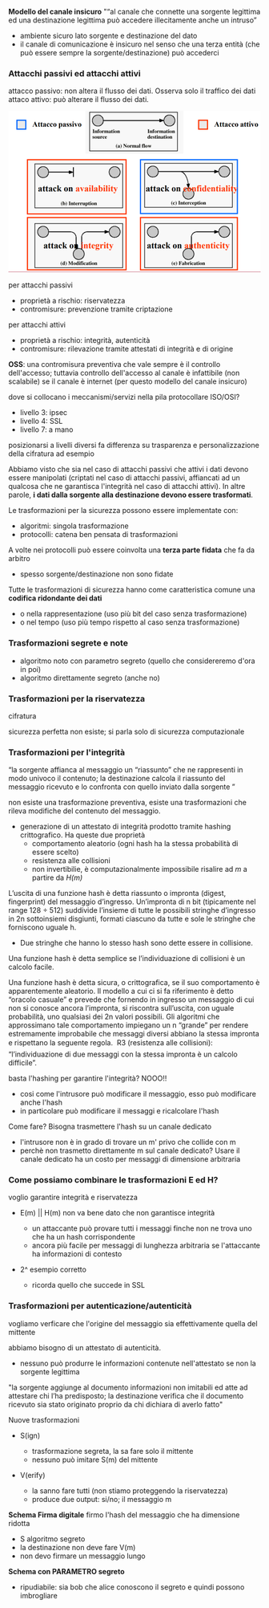 **Modello del canale insicuro**
"“al canale che connette una sorgente legittima ed una destinazione legittima può accedere illecitamente anche un intruso”
- ambiente sicuro lato sorgente e destinazione del dato
- il canale di comunicazione è insicuro nel senso che una terza entità (che può essere sempre la sorgente/destinazione) può accederci 

### Attacchi passivi ed attacchi attivi
attacco passivo: non altera il flusso dei dati. Osserva solo il traffico dei dati
attaco attivo: può alterare il flusso dei dati.

![alt text](immagini/attacchi_passivi_attivi.png)

per attacchi passivi  
- proprietà a rischio: riservatezza
- contromisure: prevenzione tramite criptazione

per attacchi attivi     
- proprietà a rischio: integrità, autenticità
- contromisure: rilevazione tramite attestati di integrità e di origine

**OSS**: una contromisura preventiva che vale sempre è il controllo dell'accesso; tuttavia controllo dell'accesso al canale è infattibile (non scalabile) se il canale è internet (per questo modello del canale insicuro)


dove si collocano i meccanismi/servizi nella pila protocollare ISO/OSI?
- livello 3: ipsec
- livello 4: SSL
- livello 7: a mano

posizionarsi a livelli diversi fa differenza su trasparenza e personalizzazione della cifratura ad esempio

















Abbiamo visto che sia nel caso di attacchi passivi che attivi i dati devono essere manipolati (criptati nel caso di attacchi passivi, affiancati ad un qualcosa che ne garantisca l'integrità nel caso di attacchi attivi). In altre parole, **i dati dalla sorgente alla destinazione devono essere trasformati**.

Le trasformazioni per la sicurezza possono essere implementate con:
- algoritmi: singola trasformazione
- protocolli: catena ben pensata di trasformazioni

A volte nei protocolli può essere coinvolta una **terza parte fidata** che fa da arbitro
- spesso sorgente/destinazione non sono fidate

Tutte le trasformazioni di sicurezza hanno come caratteristica comune una **codifica ridondante dei dati**
- o nella rappresentazione (uso più bit del caso senza trasformazione)
- o nel tempo (uso più tempo rispetto al caso senza trasformazione)


### Trasformazioni segrete e note
- algoritmo noto con parametro segreto (quello che considereremo d'ora in poi)
- algoritmo direttamente segreto (anche no)

### Trasformazioni per la riservatezza
cifratura

sicurezza perfetta non esiste; si parla solo di sicurezza computazionale


### Trasformazioni per l'integrità
“la sorgente affianca al messaggio un “riassunto” che ne rappresenti in modo univoco il contenuto; la destinazione calcola il riassunto del messaggio ricevuto e lo confronta con quello inviato dalla sorgente ”

non esiste una trasformazione preventiva, esiste una trasformazioni che rileva modifiche del contenuto del messaggio.
- generazione di un attestato di integrità prodotto tramite hashing crittografico. Ha queste due proprietà
    - comportamento aleatorio (ogni hash ha la stessa probabilità di essere scelto)
    - resistenza alle collisioni
    - non invertibilie, è computazionalmente impossibile risalire ad *m* a partire da *H(m)*

L’uscita di una funzione hash è detta
riassunto o impronta (digest, fingerprint) del
messaggio d’ingresso. Un’impronta di n bit
(tipicamente nel range 128 ÷ 512) suddivide
l’insieme di tutte le possibili stringhe d’ingresso
in 2n
 sottoinsiemi disgiunti, formati ciascuno da
tutte e sole le stringhe che forniscono uguale h. 
- Due stringhe che hanno lo stesso hash
sono dette essere in collisione.

Una funzione hash è detta semplice se
l’individuazione di collisioni è un calcolo facile.

Una funzione hash è detta sicura, o crittografica, se il suo comportamento è apparentemente aleatorio.
Il modello a cui ci si fa riferimento è detto “oracolo casuale” e prevede che fornendo in ingresso un
messaggio di cui non si conosce ancora l’impronta, si riscontra sull’uscita, con uguale probabilità, uno qualsiasi
dei 2n
 valori possibili. Gli algoritmi che approssimano tale comportamento impiegano un n “grande” per rendere
estremamente improbabile che messaggi diversi abbiano la stessa impronta e rispettano la seguente regola.
 R3 (resistenza alle collisioni): “l’individuazione di due messaggi con la stessa impronta è un calcolo difficile”. 




basta l'hashing per garantire l'integrità? NOOO!!
- cosi come l'intrusore può modificare il messaggio, esso può modificare anche l'hash
- in particolare può modificare il messaggi e ricalcolare l'hash

Come fare? Bisogna trasmettere l'hash su un canale dedicato
- l'intrusore non è in grado di trovare un m' privo che collide con m
- perchè non trasmetto direttamente m sul canale dedicato? Usare il canale dedicato ha un costo per messaggi di dimensione arbitraria


### Come possiamo combinare le trasformazioni E ed H?
voglio garantire integrità e riservatezza

- E(m) || H(m) non va bene dato che non garantisce integrità
    - un attaccante può provare tutti i messaggi finche non ne trova uno che ha un hash corrispondente
    - ancora più facile per messaggi di lunghezza arbitraria se l'attaccante ha informazioni di contesto

- 2^ esempio corretto
    - ricorda quello che succede in SSL





### Trasformazioni per autenticazione/autenticità
vogliamo verficare che l'origine del messaggio sia effettivamente quella del mittente

abbiamo bisogno di un attestato di autenticità. 
- nessuno può produrre le informazioni contenute nell'attestato se non la sorgente legittima

"la sorgente aggiunge al documento informazioni non imitabili ed atte ad attestare chi l’ha predisposto; la destinazione verifica che il documento ricevuto sia stato originato proprio da chi dichiara di averlo fatto"

Nuove trasformazioni
- S(ign)
    - trasformazione segreta, la sa fare solo il mittente
    - nessuno può imitare S(m) del mittente
    
- V(erify)
    - la sanno fare tutti (non stiamo proteggendo la riservatezza)
    - produce due output: si/no; il messaggio m

**Schema Firma digitale**
firmo l'hash del messaggio che ha dimensione ridotta
- S algoritmo segreto
- la destinazione non deve fare V(m)
- non devo firmare un messaggio lungo

**Schema con PARAMETRO segreto**
- ripudiabile: sia bob che alice conoscono il segreto e quindi possono imbrogliare 